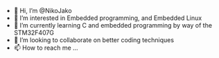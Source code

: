 - 👋 Hi, I’m @NikoJako
- 👀 I’m interested in Embedded programming, and Embedded Linux
- 🌱 I’m currently learning C and embedded programming by way of the STM32F407G
- 💞️ I’m looking to collaborate on better coding techniques 
- 📫 How to reach me ...

<!---
NikoJako/NikoJako is a ✨ special ✨ repository because its `README.md` (this file) appears on your GitHub profile.
You can click the Preview link to take a look at your changes.
--->
